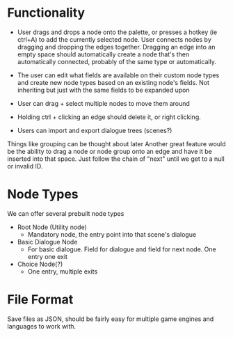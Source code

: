 # Functionality

* User drags and drops a node onto the palette, or presses a hotkey (ie ctrl+A) to add the currently selected node. 
User connects nodes by dragging and dropping the edges together.
Dragging an edge into an empty space should automatically create a node that's then automatically connected, probably of the same type or automatically.

* The user can edit what fields are available on their custom node types and create new node types based on an existing node's fields. Not inheriting but just with the same fields to be expanded upon

* User can drag + select multiple nodes to move them around

* Holding ctrl + clicking an edge should delete it, or right clicking.

* Users can import and export dialogue trees (scenes?)


Things like grouping can be thought about later
Another great feature would be the ability to drag a node or node group onto an edge and have it be inserted into that space. Just follow the chain of "next" until we get to a null or invalid ID.

# Node Types

We can offer several prebuilt node types

* Root Node (Utility node)
  * Mandatory node, the entry point into that scene's dialogue
* Basic Dialogue Node
  * For basic dialogue. Field for dialogue and field for next node. One entry one exit
* Choice Node(?)
  * One entry, multiple exits

# File Format

Save files as JSON, should be fairly easy for multiple game engines and languages to work with.